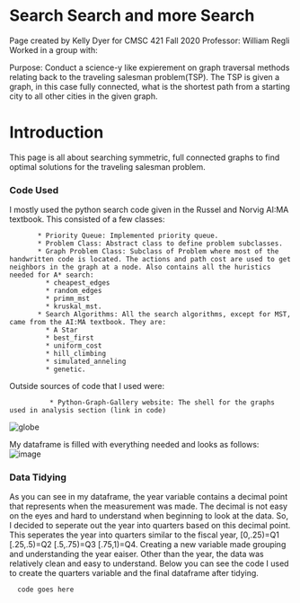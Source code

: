 # Search Search and more Search

Page created by Kelly Dyer for CMSC 421 Fall 2020 Professor: William Regli
Worked in a group with: 

Purpose: Conduct a science-y like expierement on graph traversal methods relating back to the traveling salesman problem(TSP). The TSP is given a graph, in this case fully connected, what is the shortest path from a starting city to all other cities in the given graph.

# Introduction

  This page is all about searching symmetric, full connected graphs to find optimal solutions for the traveling salesman problem.
  
### Code Used

  I mostly used the python search code given in the Russel and Norvig AI:MA textbook. This consisted of a few classes:
   ```Markup : * Graph Class: Used along with Node Class to constuct graphs with a given adjancy matrix. 
          * Priority Queue: Implemented priority queue.
          * Problem Class: Abstract class to define problem subclasses.
          * Graph Problem Class: Subclass of Problem where most of the handwritten code is located. The actions and path cost are used to get neighbors in the graph at a node. Also contains all the huristics needed for A* search:
            * cheapest_edges
            * random_edges
            * primm_mst
            * kruskal_mst.
          * Search Algorithms: All the search algorithms, except for MST, came from the AI:MA textbook. They are:
            * A Star
            * best_first
            * uniform_cost
            * hill_climbing
            * simulated_anneling
            * genetic.
 ```
  Outside sources of code that I used were: 
   ```Markup : * GeeksforGeeks website: Kruskal and Primm minmum spanning tree implementation (link in code)
             * Python-Graph-Gallery website: The shell for the graphs used in analysis section (link in code)
   ```
    
  
![globe](https://user-images.githubusercontent.com/66328517/88014096-13b5de00-caec-11ea-8ce0-b342623ddbee.png)

My dataframe is filled with everything needed and looks as follows:
![image](https://user-images.githubusercontent.com/66328517/88014651-7491e600-caed-11ea-89d6-baf3462519bc.png)

### Data Tidying
  As you can see in my dataframe, the year variable contains a decimal point that represents when the measurement was made. The decimal is not easy on the eyes and hard to understand when beginning to look at the data. So, I decided to seperate out the year into quarters based on this decimal point. This seperates the year into quarters similar to the fiscal year, [0,.25)=Q1 [.25,.5)=Q2 [.5,.75)=Q3 [.75,1)=Q4. Creating a new variable made grouping and understanding the year eaiser. Other than the year, the data was relatively clean and easy to understand. Below you can see the code I used to create the quarters variable and the final dataframe after tidying. 
```markdown
  code goes here
```


